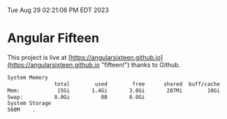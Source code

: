 Tue Aug 29 02:21:06 PM EDT 2023

# Angular Fifteen


This project is live at [https://angularsixteen.github.io](https://angularsixteen.github.io "fifteen!") thanks to Github.

```bash
System Memory
               total        used        free      shared  buff/cache   available
Mem:            15Gi       1.4Gi       3.8Gi       287Mi        10Gi        13Gi
Swap:          8.0Gi          0B       8.0Gi
System Storage
560M	.
